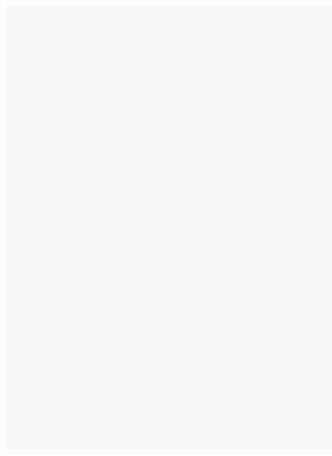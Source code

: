 <embed border="0" width="2000" height="1000" src="qkdummy.github.io/utf-8' 'sj.swf" quality="high">
